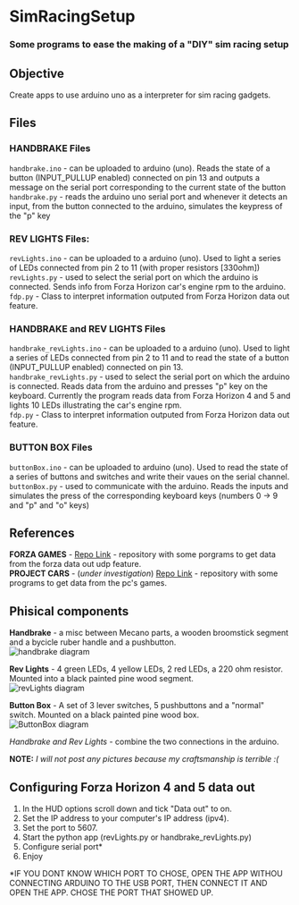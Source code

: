 # SimRacingSetup

### Some programs to ease the making of a "DIY" sim racing setup 


## Objective

Create apps to use arduino uno as a interpreter for sim racing gadgets.

## Files

### HANDBRAKE Files  
```handbrake.ino``` - can be uploaded to arduino (uno). Reads the state of a button (INPUT_PULLUP enabled) connected on pin 13 and outputs a message on the serial port corresponding to the current state of the button  
```handbrake.py``` - reads the arduino uno serial port and whenever it detects an input, from the button connected to the arduino, simulates the keypress of the "p" key  

### REV LIGHTS Files:
```revLights.ino```  - can be uploaded to a arduino (uno). Used to light a series of LEDs connected from pin 2 to 11 (with proper resistors [330ohm])  
```revLights.py``` - used to select the serial port on which the arduino is connected. Sends info from Forza Horizon car's engine rpm to the arduino.  
```fdp.py``` - Class to interpret information outputed from Forza Horizon data out feature.  

### HANDBRAKE and REV LIGHTS Files
```handbrake_revLights.ino```  - can be uploaded to a arduino (uno). Used to light a series of LEDs connected from pin 2 to 11 and to read the state of a button (INPUT_PULLUP enabled) connected on pin 13.  
```handbrake_revLights.py``` - used to select the serial port on which the arduino is connected. Reads data from the arduino and presses "p" key on the keyboard. Currently the program reads data from Forza Horizon 4 and 5 and lights 10 LEDs illustrating the car's engine rpm.  
```fdp.py``` - Class to interpret information outputed from Forza Horizon data out feature.  

### BUTTON BOX Files
```buttonBox.ino``` - can be uploaded to arduino (uno). Used to read the state of a series of buttons and switches and write their vaues on the serial channel.  
```buttonBox.py``` - used to communicate with the arduino. Reads the inputs and simulates the press of the corresponding keyboard keys (numbers 0 -> 9 and "p" and "o" keys)  


## References

**FORZA GAMES** - [Repo Link](https://github.com/nettrom/forza_motorsport) - repository with some porgrams to get data from the forza data out udp feature.  
**PROJECT CARS** - (*under investigation*) [Repo Link](https://github.com/jamesremuscat/pcars) - repository with some programs to get data from the pc's games.  


## Phisical components

**Handbrake** - a misc between Mecano parts, a wooden broomstick segment and a bycicle ruber handle and a pushbutton.  
![handbrake diagram](handbrake_diagram.png)  

**Rev Lights** - 4 green LEDs, 4 yellow LEDs, 2 red LEDs, a 220 ohm resistor. Mounted into a black painted pine wood segment.  
![revLights diagram](rev_lights_diagram.png)  

**Button Box** - A set of 3 lever switches, 5 pushbuttons and a "normal" switch. Mounted on a black painted pine wood box.  
![ButtonBox diagram](button_box_diagram.png)  

*Handbrake and Rev Lights* - combine the two connections in the arduino.

**NOTE:** *I will not post any pictures because my craftsmanship is terrible :(*  

## Configuring Forza Horizon 4 and 5 data out
1. In the HUD options scroll down and tick "Data out" to on.
2. Set the IP address to your computer's IP address (ipv4).
3. Set the port to 5607.
4. Start the python app (revLights.py or handbrake_revLights.py)
5. Configure serial port*
6. Enjoy

\*IF YOU DONT KNOW WHICH PORT TO CHOSE, OPEN THE APP WITHOU CONNECTING ARDUINO TO THE USB PORT, THEN CONNECT IT AND OPEN THE APP. CHOSE THE PORT THAT SHOWED UP.
